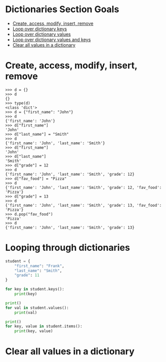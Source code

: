 # Dictionaries Section Goals

- [Create, access, modify, insert, remove](#create-access-modify-insert-remove)
- [Loop over dictionary keys](#looping-through-dictionaries)
- [Loop over dictionary values](#looping-through-dictionaries)
- [Loop over dictionary values and keys](#looping-through-dictionaries)
- [Clear all values in a dictionary](#clear-all-values-in-a-dictionary)

# Create, access, modify, insert, remove
```
>>> d = {}
>>> d
{}
>>> type(d)
<class 'dict'>
>>> d = {"first_name": "John"}
>>> d
{'first_name': 'John'}
>>> d["first_name"]
'John'
>>> d["last_name"] = "Smith"
>>> d
{'first_name': 'John', 'last_name': 'Smith'}
>>> d["first_name"]
'John'
>>> d["last_name"]
'Smith'
>>> d["grade"] = 12
>>> d
{'first_name': 'John', 'last_name': 'Smith', 'grade': 12}
>>> d["fav_food"] = "Pizza"
>>> d
{'first_name': 'John', 'last_name': 'Smith', 'grade': 12, 'fav_food': 'Pizza'}
>>> d["grade"] = 13
>>> d
{'first_name': 'John', 'last_name': 'Smith', 'grade': 13, 'fav_food': 'Pizza'}
>>> d.pop("fav_food")
'Pizza'
>>> d
{'first_name': 'John', 'last_name': 'Smith', 'grade': 13}
```

# Looping through dictionaries
```python
student = {
    "first_name": "Frank",
    "last_name": "Smith",
    "grade": 11
}

for key in student.keys():
    print(key)

print()
for val in student.values():
    print(val)

print()
for key, value in student.items():
    print(key, value)
```

# Clear all values in a dictionary
```python

```
